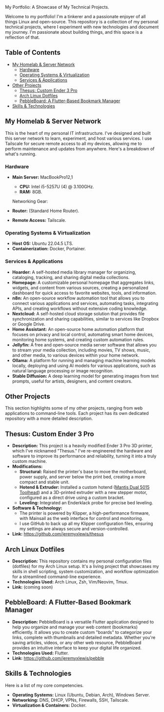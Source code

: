 My Portfolio: A Showcase of My Technical Projects.

Welcome to my portfolio! I'm a tinkerer and a passionate enjoyer of all things Linux and open-source. This repository is a collection of my personal technical projects, where I experiment with new technologies and document my journey. I'm passionate about building things, and this space is a reflection of that.

## Table of Contents

*   [My Homelab & Server Network](#my-homelab--server-network)
    *   [Hardware](#hardware)
    *   [Operating Systems & Virtualization](#operating-systems--virtualization)
    *   [Services & Applications](#services--applications)
*   [Other Projects](#other-projects)
    *   [Thesus: Custom Ender 3 Pro](#thesus-custom-ender-3-pro)
    *   [Arch Linux Dotfiles](#arch-linux-dotfiles)
    *   [PebbleBoard: A Flutter-Based Bookmark Manager](#pebbleboard-a-flutter-based-bookmark-manager)
*   [Skills & Technologies](#skills--technologies)

## My Homelab & Server Network

This is the heart of my personal IT infrastructure. I've designed and built this server network to learn, experiment, and host various services. I use Tailscale for secure remote access to all my devices, allowing me to perform maintenance and updates from anywhere. Here's a breakdown of what's running.
### Hardware

*   **Main Server:** MacBookPro12,1
    *   **CPU:** Intel i5-5257U (4) @ 3.100GHz.
    *   **RAM:** 8GB.

        

    Networking Gear:

*   **Router:** (Standard Home Router).
*   **Remote Access:** Tailscale.

### Operating Systems & Virtualization

*   **Host OS:** Ubuntu 22.04.5 LTS.
*   **Containerization:** Docker, Portainer.

    

### Services & Applications

*   **Hoarder:** A self-hosted media library manager for organizing, cataloging, tracking, and sharing digital media collections.
*   **Homepage:** A customizable personal homepage that aggregates links, widgets, and content from various sources, creating a personalized dashboard for quick access to favorite websites, tools, and information.
*   **n8n:** An open-source workflow automation tool that allows you to connect various applications and services, automating tasks, integrating APIs, and creating workflows without extensive coding knowledge.
*   **Nextcloud:** A self-hosted cloud storage solution that provides file synchronization and sharing capabilities, similar to services like Dropbox or Google Drive.
*   **Home Assistant:** An open-source home automation platform that focuses on privacy and local control, automating smart home devices, monitoring home systems, and creating custom automation rules.
*   **Jellyfin:** A free and open-source media server software that allows you to stream your media collection, including movies, TV shows, music, and other media, to various devices within your home network.
*   **Ollama:** A platform for running and managing machine learning models locally, deploying and using AI models for various applications, such as natural language processing or image recognition.
*   **Stable Diffusion:** A deep learning model for generating images from text prompts, useful for artists, designers, and content creators.

## Other Projects

This section highlights some of my other projects, ranging from web applications to command-line tools. Each project has its own dedicated repository with a more detailed description.
## Thesus: Custom Ender 3 Pro

*   **Description:** This project is a heavily modified Ender 3 Pro 3D printer, which I've nicknamed "Thesus." I've re-engineered the hardware and software to improve its performance and reliability, turning it into a truly custom machine.
*   **Modifications:**
    *   **Structural:** Raised the printer's base to move the motherboard, power supply, and server below the print bed, creating a more compact and stable unit.
    *   **Hotend & Extruder:** Installed a custom hotend ([Mantis Dual 5015 Toolhead](https://www.printables.com/model/1163171-mantis-dual-5015-toolhead-for-ender-3cr10-with-tz)) and a 3D-printed extruder with a new stepper motor, configured as a direct drive using a custom bracket.
    *   **Leveling:** Integrated an Enderklack probe for precise bed leveling.
*   **Software & Technology:**
    *   The printer is powered by Klipper, a high-performance firmware, with Mainsail as the web interface for control and monitoring.
    *   I use GitHub to back up all my Klipper configuration files, ensuring my settings are always secure and version-controlled.
*   **Link:** https://github.com/jeremyxlewis/thesus

## Arch Linux Dotfiles

*   **Description:** This repository contains my personal configuration files (dotfiles) for my Arch Linux setup. It's a living project that showcases my skills in shell scripting, system customization, and workflow optimization for a streamlined command-line experience.
*   **Technologies Used:** Arch Linux, Zsh, Vim/Neovim, Tmux.
*   **Link:** (coming soon)

## PebbleBoard: A Flutter-Based Bookmark Manager

*   **Description:** PebbleBoard is a versatile Flutter application designed to help you organize and manage your web content (bookmarks) efficiently. It allows you to create custom "boards" to categorize your links, complete with thumbnails and detailed metadata. Whether you're saving articles, videos, or any other web resource, PebbleBoard provides an intuitive interface to keep your digital life organized.
*   **Technologies Used:** Flutter.
*   **Link:** https://github.com/jeremyxlewis/pebble

## Skills & Technologies

Here is a list of my core competencies.

*   **Operating Systems:** Linux (Ubuntu, Debian, Arch), Windows Server.
*   **Networking:** DNS, DHCP, VPNs, Firewalls, SSH, Tailscale.
*   **Virtualization & Containers:** Docker.